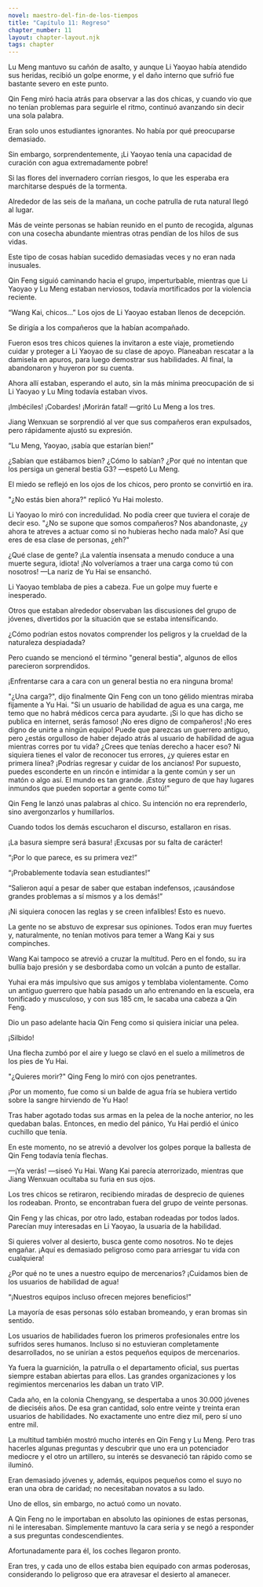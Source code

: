 ```yaml
---
novel: maestro-del-fin-de-los-tiempos
title: "Capítulo 11: Regreso"
chapter_number: 11
layout: chapter-layout.njk
tags: chapter
---
```

<!--StartFragment-->

Lu Meng mantuvo su cañón de asalto, y aunque Li Yaoyao había atendido sus heridas, recibió un golpe enorme, y el daño interno que sufrió fue bastante severo en este punto.

Qin Feng miró hacia atrás para observar a las dos chicas, y cuando vio que no tenían problemas para seguirle el ritmo, continuó avanzando sin decir una sola palabra.

Eran solo unos estudiantes ignorantes. No había por qué preocuparse demasiado.

Sin embargo, sorprendentemente, ¡Li Yaoyao tenía una capacidad de curación con agua extremadamente pobre!

Si las flores del invernadero corrían riesgos, lo que les esperaba era marchitarse después de la tormenta.

Alrededor de las seis de la mañana, un coche patrulla de ruta natural llegó al lugar.

Más de veinte personas se habían reunido en el punto de recogida, algunas con una cosecha abundante mientras otras pendían de los hilos de sus vidas.

Este tipo de cosas habían sucedido demasiadas veces y no eran nada inusuales.

Qin Feng siguió caminando hacia el grupo, imperturbable, mientras que Li Yaoyao y Lu Meng estaban nerviosos, todavía mortificados por la violencia reciente.

“Wang Kai, chicos…” Los ojos de Li Yaoyao estaban llenos de decepción.

Se dirigía a los compañeros que la habían acompañado.

Fueron esos tres chicos quienes la invitaron a este viaje, prometiendo cuidar y proteger a Li Yaoyao de su clase de apoyo. Planeaban rescatar a la damisela en apuros, para luego demostrar sus habilidades. Al final, la abandonaron y huyeron por su cuenta.

Ahora allí estaban, esperando el auto, sin la más mínima preocupación de si Li Yaoyao y Lu Ming todavía estaban vivos.

¡Imbéciles! ¡Cobardes! ¡Morirán fatal! —gritó Lu Meng a los tres.

Jiang Wenxuan se sorprendió al ver que sus compañeros eran expulsados, pero rápidamente ajustó su expresión.

“Lu Meng, Yaoyao, ¡sabía que estarían bien!”

¿Sabían que estábamos bien? ¿Cómo lo sabían? ¿Por qué no intentan que los persiga un general bestia G3? —espetó Lu Meng.

El miedo se reflejó en los ojos de los chicos, pero pronto se convirtió en ira.

"¿No estás bien ahora?" replicó Yu Hai molesto.

Li Yaoyao lo miró con incredulidad. No podía creer que tuviera el coraje de decir eso. "¿No se supone que somos compañeros? Nos abandonaste, ¿y ahora te atreves a actuar como si no hubieras hecho nada malo? Así que eres de esa clase de personas, ¿eh?"

¿Qué clase de gente? ¡La valentía insensata a menudo conduce a una muerte segura, idiota! ¡No volveríamos a traer una carga como tú con nosotros! —La nariz de Yu Hai se ensanchó.

Li Yaoyao temblaba de pies a cabeza. Fue un golpe muy fuerte e inesperado.

Otros que estaban alrededor observaban las discusiones del grupo de jóvenes, divertidos por la situación que se estaba intensificando.

¿Cómo podrían estos novatos comprender los peligros y la crueldad de la naturaleza despiadada?

Pero cuando se mencionó el término "general bestia", algunos de ellos parecieron sorprendidos.

¡Enfrentarse cara a cara con un general bestia no era ninguna broma!

"¿Una carga?", dijo finalmente Qin Feng con un tono gélido mientras miraba fijamente a Yu Hai. "Si un usuario de habilidad de agua es una carga, me temo que no habrá médicos cerca para ayudarte. ¡Si lo que has dicho se publica en internet, serás famoso! ¡No eres digno de compañeros! ¡No eres digno de unirte a ningún equipo! Puede que parezcas un guerrero antiguo, pero ¿estás orgulloso de haber dejado atrás al usuario de habilidad de agua mientras corres por tu vida? ¿Crees que tenías derecho a hacer eso? Ni siquiera tienes el valor de reconocer tus errores, ¿y quieres estar en primera línea? ¡Podrías regresar y cuidar de los ancianos! Por supuesto, puedes esconderte en un rincón e intimidar a la gente común y ser un matón o algo así. El mundo es tan grande. ¡Estoy seguro de que hay lugares inmundos que pueden soportar a gente como tú!"

Qin Feng le lanzó unas palabras al chico. Su intención no era reprenderlo, sino avergonzarlos y humillarlos.

Cuando todos los demás escucharon el discurso, estallaron en risas.

¡La basura siempre será basura! ¡Excusas por su falta de carácter!

“¡Por ​​lo que parece, es su primera vez!”

“¡Probablemente todavía sean estudiantes!”

“Salieron aquí a pesar de saber que estaban indefensos, ¡causándose grandes problemas a sí mismos y a los demás!”

¡Ni siquiera conocen las reglas y se creen infalibles! Esto es nuevo.

La gente no se abstuvo de expresar sus opiniones. Todos eran muy fuertes y, naturalmente, no tenían motivos para temer a Wang Kai y sus compinches.

Wang Kai tampoco se atrevió a cruzar la multitud. Pero en el fondo, su ira bullía bajo presión y se desbordaba como un volcán a punto de estallar.

Yuhai era más impulsivo que sus amigos y temblaba violentamente. Como un antiguo guerrero que había pasado un año entrenando en la escuela, era tonificado y musculoso, y con sus 185 cm, le sacaba una cabeza a Qin Feng.

Dio un paso adelante hacia Qin Feng como si quisiera iniciar una pelea.

¡Silbido!

Una flecha zumbó por el aire y luego se clavó en el suelo a milímetros de los pies de Yu Hai.

"¿Quieres morir?" Qing Feng lo miró con ojos penetrantes.

¡Por un momento, fue como si un balde de agua fría se hubiera vertido sobre la sangre hirviendo de Yu Hao!

Tras haber agotado todas sus armas en la pelea de la noche anterior, no les quedaban balas. Entonces, en medio del pánico, Yu Hai perdió el único cuchillo que tenía.

En este momento, no se atrevió a devolver los golpes porque la ballesta de Qin Feng todavía tenía flechas.

—¡Ya verás! —siseó Yu Hai. Wang Kai parecía aterrorizado, mientras que Jiang Wenxuan ocultaba su furia en sus ojos.

Los tres chicos se retiraron, recibiendo miradas de desprecio de quienes los rodeaban. Pronto, se encontraban fuera del grupo de veinte personas.

Qin Feng y las chicas, por otro lado, estaban rodeadas por todos lados. Parecían muy interesadas en Li Yaoyao, la usuaria de la habilidad.

Si quieres volver al desierto, busca gente como nosotros. No te dejes engañar. ¡Aquí es demasiado peligroso como para arriesgar tu vida con cualquiera!

¿Por qué no te unes a nuestro equipo de mercenarios? ¡Cuidamos bien de los usuarios de habilidad de agua!

“¡Nuestros equipos incluso ofrecen mejores beneficios!”

La mayoría de esas personas sólo estaban bromeando, y eran bromas sin sentido.

Los usuarios de habilidades fueron los primeros profesionales entre los sufridos seres humanos. Incluso si no estuvieran completamente desarrollados, no se unirían a estos pequeños equipos de mercenarios.

Ya fuera la guarnición, la patrulla o el departamento oficial, sus puertas siempre estaban abiertas para ellos. Las grandes organizaciones y los regimientos mercenarios les daban un trato VIP.

Cada año, en la colonia Chengyang, se despertaba a unos 30.000 jóvenes de dieciséis años. De esa gran cantidad, solo entre veinte y treinta eran usuarios de habilidades. No exactamente uno entre diez mil, pero sí uno entre mil.

La multitud también mostró mucho interés en Qin Feng y Lu Meng. Pero tras hacerles algunas preguntas y descubrir que uno era un potenciador mediocre y el otro un artillero, su interés se desvaneció tan rápido como se iluminó.

Eran demasiado jóvenes y, además, equipos pequeños como el suyo no eran una obra de caridad; no necesitaban novatos a su lado.

Uno de ellos, sin embargo, no actuó como un novato.

A Qin Feng no le importaban en absoluto las opiniones de estas personas, ni le interesaban. Simplemente mantuvo la cara seria y se negó a responder a sus preguntas condescendientes.

Afortunadamente para él, los coches llegaron pronto.

Eran tres, y cada uno de ellos estaba bien equipado con armas poderosas, considerando lo peligroso que era atravesar el desierto al amanecer.

<!--EndFragment-->
